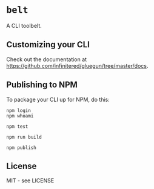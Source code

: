# `belt`

A CLI toolbelt.

## Customizing your CLI

Check out the documentation at <https://github.com/infinitered/gluegun/tree/master/docs>.

## Publishing to NPM

To package your CLI up for NPM, do this:

```shell
npm login
npm whoami

npm test

npm run build

npm publish
```

## License

MIT - see LICENSE
